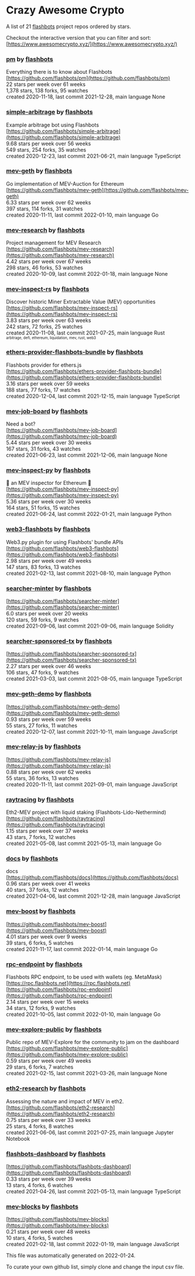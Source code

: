 # Crazy Awesome Crypto
A list of 21 [flashbots](https://github.com/flashbots) project repos ordered by stars.  

Checkout the interactive version that you can filter and sort: 
[https://www.awesomecrypto.xyz/](https://www.awesomecrypto.xyz/)  


### [pm](https://github.com/flashbots/pm) by [flashbots](https://github.com/flashbots)  
Everything there is to know about Flashbots  
[https://github.com/flashbots/pm](https://github.com/flashbots/pm)  
22 stars per week over 61 weeks  
1,378 stars, 138 forks, 95 watches  
created 2020-11-18, last commit 2021-12-28, main language None  


### [simple-arbitrage](https://github.com/flashbots/simple-arbitrage) by [flashbots](https://github.com/flashbots)  
Example arbitrage bot using Flashbots  
[https://github.com/flashbots/simple-arbitrage](https://github.com/flashbots/simple-arbitrage)  
9.68 stars per week over 56 weeks  
549 stars, 254 forks, 35 watches  
created 2020-12-23, last commit 2021-06-21, main language TypeScript  


### [mev-geth](https://github.com/flashbots/mev-geth) by [flashbots](https://github.com/flashbots)  
Go implementation of MEV-Auction for Ethereum  
[https://github.com/flashbots/mev-geth](https://github.com/flashbots/mev-geth)  
6.33 stars per week over 62 weeks  
397 stars, 114 forks, 31 watches  
created 2020-11-11, last commit 2022-01-10, main language Go  


### [mev-research](https://github.com/flashbots/mev-research) by [flashbots](https://github.com/flashbots)  
Project management for MEV Research  
[https://github.com/flashbots/mev-research](https://github.com/flashbots/mev-research)  
4.42 stars per week over 67 weeks  
298 stars, 46 forks, 53 watches  
created 2020-10-09, last commit 2022-01-18, main language None  


### [mev-inspect-rs](https://github.com/flashbots/mev-inspect-rs) by [flashbots](https://github.com/flashbots)  
Discover historic Miner Extractable Value (MEV) opportunities  
[https://github.com/flashbots/mev-inspect-rs](https://github.com/flashbots/mev-inspect-rs)  
3.83 stars per week over 63 weeks  
242 stars, 72 forks, 25 watches  
created 2020-11-08, last commit 2021-07-25, main language Rust  
<sub><sup>arbitrage, defi, ethereum, liquidation, mev, rust, web3</sup></sub>


### [ethers-provider-flashbots-bundle](https://github.com/flashbots/ethers-provider-flashbots-bundle) by [flashbots](https://github.com/flashbots)  
Flashbots provider for ethers.js  
[https://github.com/flashbots/ethers-provider-flashbots-bundle](https://github.com/flashbots/ethers-provider-flashbots-bundle)  
3.16 stars per week over 59 weeks  
188 stars, 77 forks, 17 watches  
created 2020-12-04, last commit 2021-12-15, main language TypeScript  


### [mev-job-board](https://github.com/flashbots/mev-job-board) by [flashbots](https://github.com/flashbots)  
Need a bot?  
[https://github.com/flashbots/mev-job-board](https://github.com/flashbots/mev-job-board)  
5.44 stars per week over 30 weeks  
167 stars, 31 forks, 43 watches  
created 2021-06-23, last commit 2021-12-06, main language None  


### [mev-inspect-py](https://github.com/flashbots/mev-inspect-py) by [flashbots](https://github.com/flashbots)  
🔎 an MEV inspector for Ethereum 🔎  
[https://github.com/flashbots/mev-inspect-py](https://github.com/flashbots/mev-inspect-py)  
5.36 stars per week over 30 weeks  
164 stars, 51 forks, 15 watches  
created 2021-06-24, last commit 2022-01-21, main language Python  


### [web3-flashbots](https://github.com/flashbots/web3-flashbots) by [flashbots](https://github.com/flashbots)  
Web3.py plugin for using Flashbots' bundle APIs  
[https://github.com/flashbots/web3-flashbots](https://github.com/flashbots/web3-flashbots)  
2.98 stars per week over 49 weeks  
147 stars, 83 forks, 13 watches  
created 2021-02-13, last commit 2021-08-10, main language Python  


### [searcher-minter](https://github.com/flashbots/searcher-minter) by [flashbots](https://github.com/flashbots)  
  
[https://github.com/flashbots/searcher-minter](https://github.com/flashbots/searcher-minter)  
6.0 stars per week over 20 weeks  
120 stars, 59 forks, 9 watches  
created 2021-09-06, last commit 2021-09-06, main language Solidity  


### [searcher-sponsored-tx](https://github.com/flashbots/searcher-sponsored-tx) by [flashbots](https://github.com/flashbots)  
  
[https://github.com/flashbots/searcher-sponsored-tx](https://github.com/flashbots/searcher-sponsored-tx)  
2.27 stars per week over 46 weeks  
106 stars, 47 forks, 9 watches  
created 2021-03-03, last commit 2021-08-05, main language TypeScript  


### [mev-geth-demo](https://github.com/flashbots/mev-geth-demo) by [flashbots](https://github.com/flashbots)  
  
[https://github.com/flashbots/mev-geth-demo](https://github.com/flashbots/mev-geth-demo)  
0.93 stars per week over 59 weeks  
55 stars, 27 forks, 11 watches  
created 2020-12-07, last commit 2021-10-11, main language JavaScript  


### [mev-relay-js](https://github.com/flashbots/mev-relay-js) by [flashbots](https://github.com/flashbots)  
  
[https://github.com/flashbots/mev-relay-js](https://github.com/flashbots/mev-relay-js)  
0.88 stars per week over 62 weeks  
55 stars, 36 forks, 13 watches  
created 2020-11-11, last commit 2021-09-01, main language JavaScript  


### [raytracing](https://github.com/flashbots/raytracing) by [flashbots](https://github.com/flashbots)  
Eth2-MEV project with liquid staking (Flashbots-Lido-Nethermind)  
[https://github.com/flashbots/raytracing](https://github.com/flashbots/raytracing)  
1.15 stars per week over 37 weeks  
43 stars, 7 forks, 12 watches  
created 2021-05-08, last commit 2021-05-13, main language Go  


### [docs](https://github.com/flashbots/docs) by [flashbots](https://github.com/flashbots)  
docs  
[https://github.com/flashbots/docs](https://github.com/flashbots/docs)  
0.96 stars per week over 41 weeks  
40 stars, 37 forks, 12 watches  
created 2021-04-06, last commit 2021-12-28, main language JavaScript  


### [mev-boost](https://github.com/flashbots/mev-boost) by [flashbots](https://github.com/flashbots)  
  
[https://github.com/flashbots/mev-boost](https://github.com/flashbots/mev-boost)  
4.01 stars per week over 9 weeks  
39 stars, 6 forks, 5 watches  
created 2021-11-17, last commit 2022-01-14, main language Go  


### [rpc-endpoint](https://github.com/flashbots/rpc-endpoint) by [flashbots](https://github.com/flashbots)  
Flashbots RPC endpoint, to be used with wallets (eg. MetaMask)  
[https://rpc.flashbots.net](https://rpc.flashbots.net)  
[https://github.com/flashbots/rpc-endpoint](https://github.com/flashbots/rpc-endpoint)  
2.14 stars per week over 15 weeks  
34 stars, 12 forks, 9 watches  
created 2021-10-05, last commit 2022-01-10, main language Go  


### [mev-explore-public](https://github.com/flashbots/mev-explore-public) by [flashbots](https://github.com/flashbots)  
Public repo of MEV-Explore for the community to jam on the dashboard   
[https://github.com/flashbots/mev-explore-public](https://github.com/flashbots/mev-explore-public)  
0.59 stars per week over 49 weeks  
29 stars, 6 forks, 7 watches  
created 2021-02-15, last commit 2021-03-26, main language None  


### [eth2-research](https://github.com/flashbots/eth2-research) by [flashbots](https://github.com/flashbots)  
Assessing the nature and impact of MEV in eth2.  
[https://github.com/flashbots/eth2-research](https://github.com/flashbots/eth2-research)  
0.75 stars per week over 33 weeks  
25 stars, 4 forks, 8 watches  
created 2021-06-06, last commit 2021-07-25, main language Jupyter Notebook  


### [flashbots-dashboard](https://github.com/flashbots/flashbots-dashboard) by [flashbots](https://github.com/flashbots)  
  
[https://github.com/flashbots/flashbots-dashboard](https://github.com/flashbots/flashbots-dashboard)  
0.33 stars per week over 39 weeks  
13 stars, 4 forks, 6 watches  
created 2021-04-26, last commit 2021-05-13, main language TypeScript  


### [mev-blocks](https://github.com/flashbots/mev-blocks) by [flashbots](https://github.com/flashbots)  
  
[https://github.com/flashbots/mev-blocks](https://github.com/flashbots/mev-blocks)  
0.21 stars per week over 48 weeks  
10 stars, 4 forks, 5 watches  
created 2021-02-18, last commit 2022-01-19, main language JavaScript  


This file was automatically generated on 2022-01-24.  

To curate your own github list, simply clone and change the input csv file.  